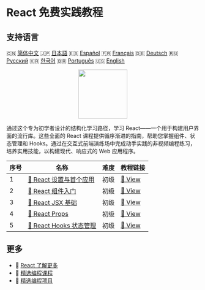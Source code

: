# React 免费实践教程

## 支持语言

🇨🇳 [简体中文](README_zh.md) 🇯🇵 [日本語](README_ja.md) 🇪🇸 [Español](README_es.md) 🇫🇷 [Français](README_fr.md) 🇩🇪 [Deutsch](README_de.md) 🇷🇺 [Русский](README_ru.md) 🇰🇷 [한국어](README_ko.md) 🇧🇷 [Português](README_pt.md) 🇺🇸 [English](README.md) 

<div align="center">
<img width="128px" src="https://file.labex.io/path/nUDMNpUKFvpT.png">
</div>

通过这个专为初学者设计的结构化学习路径，学习 React——一个用于构建用户界面的流行库。这些全面的 React 课程提供循序渐进的指南，帮助您掌握组件、状态管理和 Hooks。通过在交互式前端演练场中完成动手实践的非视频编程练习，培养实用技能，以构建现代、响应式的 Web 应用程序。

|   序号 | 名称                                                                                            | 难度   | 教程链接                                                                            |
|--------|-------------------------------------------------------------------------------------------------|--------|-------------------------------------------------------------------------------------|
|      1 | [📖 React 设置与首个应用](https://labex.io/zh/tutorials/react-react-setup-and-first-app-598881) | 初级   | [🔗 View](https://labex.io/zh/tutorials/react-react-setup-and-first-app-598881)     |
|      2 | [📖 React 组件入门](https://labex.io/zh/tutorials/react-react-components-introduction-601735)   | 初级   | [🔗 View](https://labex.io/zh/tutorials/react-react-components-introduction-601735) |
|      3 | [📖 React JSX 基础](https://labex.io/zh/tutorials/react-react-jsx-basics-601739)                | 初级   | [🔗 View](https://labex.io/zh/tutorials/react-react-jsx-basics-601739)              |
|      4 | [📖 React Props](https://labex.io/zh/tutorials/react-react-props-601741)                        | 初级   | [🔗 View](https://labex.io/zh/tutorials/react-react-props-601741)                   |
|      5 | [📖 React Hooks 状态管理](https://labex.io/zh/tutorials/react-react-state-with-hooks-601742)    | 初级   | [🔗 View](https://labex.io/zh/tutorials/react-react-state-with-hooks-601742)        |

## 更多

- 🔗 [React 了解更多](https://labex.io/zh/skilltrees/react)
- 🔗 [精选编程课程](https://github.com/labex-labs/awesome-programming-courses)
- 🔗 [精选编程项目](https://github.com/labex-labs/awesome-programming-projects)

